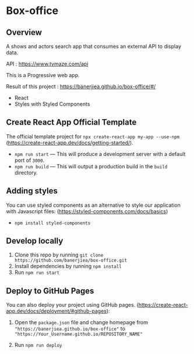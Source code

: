 # Box-office

## Overview

A shows and actors search app that consumes an external API to display data.

API : https://www.tvmaze.com/api

This is a Progressive web app.

Result of this project : https://banerjiea.github.io/box-office/#/

- React
- Styles with Styled Components

## Create React App Official Template

The official template project for `npx create-react-app my-app --use-npm` (https://create-react-app.dev/docs/getting-started/).

- `npm run start` — This will produce a development server with a default port of `3000`.
- `npm run build` — This will output a production build in the `build` directory.

## Adding styles

You can use styled components as an alternative to style our application with Javascript files: (https://styled-components.com/docs/basics)

- `npm install styled-components`

## Develop locally

1. Clone this repo by running `git clone https://github.com/banerjiea/box-office.git`
2. Install dependencies by running `npm install`
3. Run `npm run start`

## Deploy to GitHub Pages

You can also deploy your project using GitHub pages.
(https://create-react-app.dev/docs/deployment/#github-pages):

1. Open the `package.json` file and change homepage from `"https://banerjiea.github.io/box-office"` to `"https://Your_Username.github.io/REPOSITORY_NAME"`

2. Run `npm run deploy`

